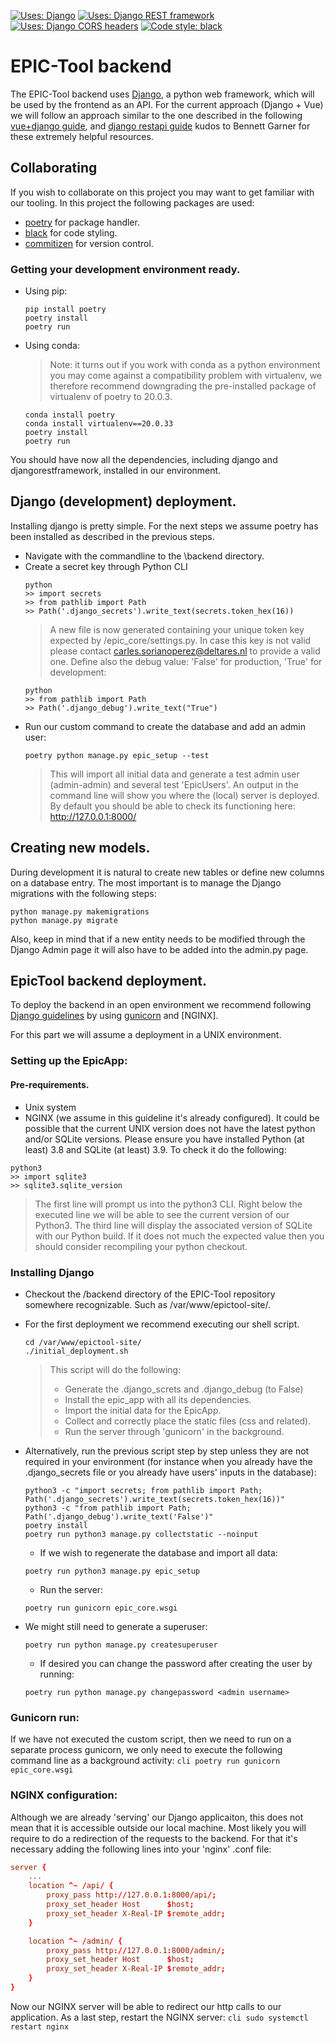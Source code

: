 
<a href="https://github.com/django/django"><img alt="Uses: Django" src="https://img.shields.io/badge/uses-django-000000.svg?style=for-the-badge&color=informational"></a>
<a href="https://github.com/encode/django-rest-framework"><img alt="Uses: Django REST framework" src="https://img.shields.io/badge/uses-django_rest_framework-00000.svg?style=for-the-badge&color=informational"></a>
<a href="https://github.com/adamchainz/django-cors-headers"><img alt="Uses: Django CORS headers" src="https://img.shields.io/badge/uses-django_cors_headers-000000.svg?style=for-the-badge&color=informational"></a>
<a href="https://github.com/psf/black"><img alt="Code style: black" src="https://img.shields.io/badge/code%20style-black-000000.svg?style=for-the-badge"></a>

# EPIC-Tool backend
The EPIC-Tool backend uses [Django](https://www.djangoproject.com/), a python web framework, which will be used by the frontend as an API.
For the current approach (Django + Vue) we will follow an approach similar to the one described in the following [vue+django guide](https://levelup.gitconnected.com/vue-django-getting-started-88d3f4c2ba62), and [django restapi guide](https://medium.com/swlh/build-your-first-rest-api-with-django-rest-framework-e394e39a482c) kudos to Bennett Garner for these extremely helpful resources.

## Collaborating
If you wish to collaborate on this project you may want to get familiar with our tooling. In this project the following packages are used:
* [poetry](https://python-poetry.org/) for package handler.
* [black](https://black.readthedocs.io/en/stable/) for code styling.
* [commitizen](https://commitizen-tools.github.io/commitizen/) for version control.

### Getting your development environment ready.
* Using pip:
    ```
    pip install poetry
    poetry install
    poetry run
    ```
* Using conda:
    > Note: it turns out if you work with conda as a python environment you may come against a compatibility problem with virtualenv, we therefore recommend downgrading the pre-installed package of virtualenv of poetry to 20.0.3.
    ```
    conda install poetry
    conda install virtualenv==20.0.33
    poetry install
    poetry run
    ```

You should have now all the dependencies, including django and djangorestframework, installed in our environment.

## Django (development) deployment.
Installing django is pretty simple. For the next steps we assume poetry has been installed as described in the previous steps.
* Navigate with the commandline to the \backend directory.
* Create a secret key through Python CLI
    ```cli
    python
    >> import secrets
    >> from pathlib import Path
    >> Path('.django_secrets').write_text(secrets.token_hex(16))
    ```
    > A new file is now generated containing your unique token key expected by /epic_core/settings.py. In case this key is not valid please contact carles.sorianoperez@deltares.nl to provide a valid one.
    > Define also the debug value: 'False' for production, 'True' for development:
    ```cli
    python
    >> from pathlib import Path
    >> Path('.django_debug').write_text("True")
    ```
* Run our custom command to create the database and add an admin user:
    ```
    poetry python manage.py epic_setup --test
    ```
    > This will import all initial data and generate a test admin user (admin-admin) and several test 'EpicUsers'.
    > An output in the command line will show you where the (local) server is deployed. By default you should be able to check its functioning here: http://127.0.0.1:8000/ 

## Creating new models.
During development it is natural to create new tables or define new columns on a database entry. The most important is to manage the Django migrations with the following steps:
```cli
python manage.py makemigrations
python manage.py migrate
```
Also, keep in mind that if a new entity needs to be modified through the Django Admin page it will also have to be added into the admin.py page.


## EpicTool backend deployment.
To deploy the backend in an open environment we recommend following [Django guidelines](https://docs.djangoproject.com/en/4.0/howto/deployment/wsgi/gunicorn/) by using [gunicorn](https://docs.gunicorn.org/en/latest/install.html) and [NGINX].

For this part we will assume a deployment in a UNIX environment.

### Setting up the EpicApp:

#### Pre-requirements.
* Unix system
* NGINX (we assume in this guideline it's already configured).
It could be possible that the current UNIX version does not have the latest python and/or SQLite versions. Please ensure you have installed Python (at least) 3.8 and SQLite (at least) 3.9.
To check it do the following:
```cli
python3
>> import sqlite3
>> sqlite3.sqlite_version
```
> The first line will prompt us into the python3 CLI. Right below the executed line we will be able to see the current version of our Python3.
> The third line will display the associated version of SQLite with our Python build.
> If it does not much the expected value then you should consider recompiling your python checkout.

### Installing Django

* Checkout the /backend directory of the EPIC-Tool repository somewhere recognizable. Such as /var/www/epictool-site/.

* For the first deployment we recommend executing our shell script.

    ```cli
    cd /var/www/epictool-site/
    ./initial_deployment.sh
    ```
    > This script will do the following:
    > * Generate the .django_screts and .django_debug (to False)
    > * Install the epic_app with all its dependencies.
    > * Import the initial data for the EpicApp.
    > * Collect and correctly place the static files (css and related).
    > * Run the server through 'gunicorn' in the background.

* Alternatively, run the previous script step by step unless they are not required in your environment (for instance when you already have the .django_secrets file or you already have users' inputs in the database):
    ```cli
    python3 -c "import secrets; from pathlib import Path; Path('.django_secrets').write_text(secrets.token_hex(16))"
    python3 -c "from pathlib import Path; Path('.django_debug').write_text('False')"
    poetry install
    poetry run python3 manage.py collectstatic --noinput
    ```
    * If we wish to regenerate the database and import all data:
    ```cli
    poetry run python3 manage.py epic_setup
    ```
    * Run the server:
    ```cli 
    poetry run gunicorn epic_core.wsgi
    ```

* We might still need to generate a superuser:
    ```
    poetry run python manage.py createsuperuser
    ```
    * If desired you can change the password after creating the user by running: 
    ```
    poetry run python manage.py changepassword <admin username>
    ```
### Gunicorn run:
If we have not executed the custom script, then we need to run on a separate process gunicorn, we only need to execute the following command line as a background activity:
    ```cli
    poetry run gunicorn epic_core.wsgi
    ```

### NGINX configuration:
Although we are already 'serving' our Django applicaiton, this does not mean that it is accessible outside our local machine.
Most likely you will require to do a redirection of the requests to the backend. For that it's necessary adding the following lines into your 'nginx' .conf file:
```conf
server {
    ...
    location ^~ /api/ {
        proxy_pass http://127.0.0.1:8000/api/;
        proxy_set_header Host      $host;
        proxy_set_header X-Real-IP $remote_addr;
    }

    location ^~ /admin/ {
        proxy_pass http://127.0.0.1:8000/admin/;
        proxy_set_header Host      $host;
        proxy_set_header X-Real-IP $remote_addr;
    }
}
```
Now our NGINX server will be able to redirect our http calls to our application. As a last step, restart the NGINX server:
    ```cli
    sudo systemctl restart nginx
    ```
